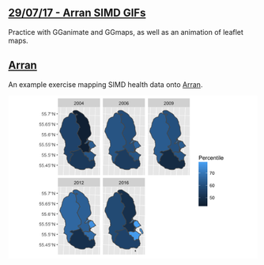 ## [**29/07/17 - Arran SIMD GIFs**](https://fergustaylor.github.io/blog/post2)
Practice with GGanimate and GGmaps, as well as an animation of leaflet maps.

## [**Arran**](https://fergustaylor.github.io/Arran)
An example exercise mapping SIMD health data onto [Arran](https://fergustaylor.github.io/Arran).

![Multiplot plot](Rplot.png)
